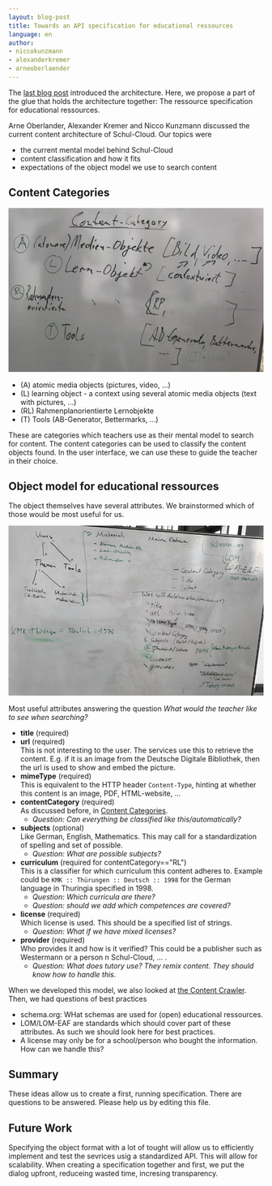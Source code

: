 ```yaml
---
layout: blog-post
title: Towards an API specification for educational ressources
language: en
author:
- niccokunzmann
- alexanderkremer
- arneoberlaender
---
```


The [last blog post][arch] introduced the architecture.
Here, we propose a part of the glue that holds the architecture together:
The ressource specification for educational ressources.

<!-- more -->

Arne Oberlander, Alexander Kremer and Nicco Kunzmann discussed the current content architecture of Schul-Cloud.
Our topics were 

- the current mental model behind Schul-Cloud 
- content classification and how it fits
- expectations of the object model we use to search content

## Content Categories
[content-categories]: #content-categories

![](/assets/img/architecture/content-categories.jpg)

- (A) atomic media objects (pictures, video, ...)
- (L) learning object - a context using several atomic media objects (text with pictures, ...)
- (RL) Rahmenplanorientierte Lernobjekte
- (T) Tools (AB-Generator, Bettermarks, ...)

These are categories which teachers use as their mental model to search for content.
The content categories can be used to classify the content objects found.
In the user interface, we can use these to guide the teacher in their choice.

## Object model for educational ressources

The object themselves have several attributes.
We brainstormed which of those would be most useful for us.

![](/assets/img/architecture/architecture-and-objects.jpg)

Most useful attributes answering the question *What would the teacher like to see when searching?*

- **title** (required)  
- **url** (required)  
  This is not interesting to the user.
  The services use this to retrieve the content.
  E.g. if it is an image from the Deutsche Digitale Bibliothek,
  then the url is used to show and embed the picture.
- **mimeType** (required)  
  This is equivalent to the HTTP header `Content-Type`, hinting at whether this
  content is an image, PDF, HTML-website, ...
- **contentCategory** (required)  
  As discussed before, in [Content Categories][content-categories].
  - *Question: Can everything be classified like this/automatically?*
- **subjects** (optional)  
  Like German, English, Mathematics.
  This may call for a standardization of spelling and set of possible.
  - *Question: What are possible subjects?*
- **curriculum** (required for contentCategory=="RL")  
  This is a classifier for which curriculum this content adheres to.
  Example could be `KMK :: Thürungen :: Deutsch :: 1998` for the German language in Thuringia specified in 1998.
  - *Question: Which curricula are there?*
  - *Question: should we add which competences are covered?*
- **license** (required)  
  Which license is used.
  This should be a specified list of strings.
  - *Question: What if we have mixed licenses?*
- **provider** (required)  
  Who provides it and how is it verified?
  This could be a publisher such as Westermann or a person n Schul-Cloud, ... .
  - *Question: What does tutory use? They remix content. They should know how to handle this.*

When we developed this model, we also looked at [the Content Crawler][content-crawler].
Then, we had questions of best practices

- schema.org: WHat schemas are used for (open) educational ressources.
- LOM/LOM-EAF are standards which should cover part of these attributes.
  As such we should look here for best practices.
- A license may only be for a school/person who bought the information.
  How can we handle this?

## Summary

These ideas allow us to create a first, running specification.
There are questions to be answered. Please help us by editing this file.

## Future Work

Specifying the object format with a lot of tought will allow us to efficiently implement and test the sevrices usig a standardized API.
This will allow for scalability.
When creating a specification together and first, we put the dialog upfront, reduceing wasted time, incresing transparency.


[content-crawler]: https://github.com/schul-cloud/schulcloud-content-crawler#clients
[arch]: /blog/2017-04-24/extensible-content-delivery
